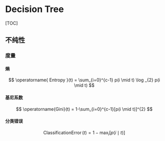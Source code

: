 # Decision Tree

[TOC]

## 不纯性

### 度量

#### 熵

$$
\operatorname{ Entropy }(t) = \sum_{i=0}^{c-1} p(i \mid t) \log _{2} p(i \mid t)
$$

#### 基尼系数

$$
\operatorname{Gini}(t) = 1-\sum_{i=0}^{c-1}[p(i \mid t)]^{2}
$$

#### 分类错误

$$
\operatorname { Classification Error }(t) =1-\max _{i}[p(i \mid t)]
$$

